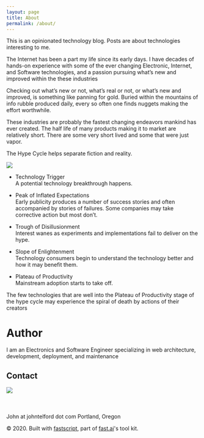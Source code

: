 ```yaml
---
layout: page
title: About
permalink: /about/
---
```


 This is an opinionated technology blog. Posts are about  technologies interesting to me.


The Internet has been a part my life since its early days. I have decades of hands-on experience  with some of the ever changing Electronic, Internet, and Software technologies,  and a passion pursuing what’s new and improved within the these industries

Checking out what’s new or not, what’s real or not, or what’s new and improved,  is something like panning for gold. Buried within the mountains of info rubble produced daily, every so often one finds nuggets making the effort worthwhile.

These industries are probably the fastest changing endeavors mankind has ever created. The half life of many  products making it to market are relatively short. There are some very short lived  and some that were just vapor. 

The Hype Cycle helps separate fiction and reality.


![]({{site.baseurl}}/images/HypeCycle.png)


- Technology Trigger  
A potential technology breakthrough happens.

- Peak of Inflated Expectations   
Early publicity produces a number of success stories and often accompanied by stories of failures. Some companies may take corrective action but most don’t.

- Trough of Disillusionment  
Interest wanes as experiments and implementations fail to deliver on the hype.

- Slope of Enlightenment  
Technology consumers begin to understand the technology better and how it may benefit them.

- Plateau of Productivity  
Mainstream adoption starts to take off.

The few technologies that are well into the Plateau of Productivity stage of the hype cycle  may  experience the spiral of death by actions of their creators

# Author

I am an Electronics and Software Engineer specializing in web architecture, development, deployment, and maintenance

## Contact

<img align="left" src="{{site.baseurl}}/images/mugShot.png" />
<br>
<br>
<br>
<br>
John at johntelford dot com  
Portland, Oregon 

© 2020. Built with [fastscript](https://fastscript.fast.ai/), part of [fast.ai](https://www.fast.ai/)'s tool kit. 
